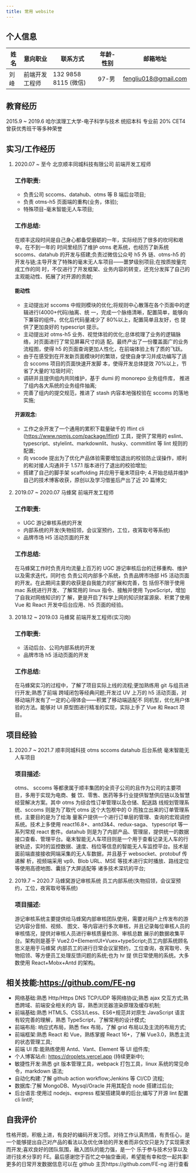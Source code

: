 ```yaml
---
title: 常用 website
---
```


## 个人信息

| 姓名 | 意向职业       | 联系方式             | 年龄-性别 | 邮箱地址             |
| ---- | -------------- | -------------------- | --------- | -------------------- |
| 刘峰 | 前端开发工程师 | 132 9858 8115 (微信) | 97-男     | fengliu018@gmail.com |

## 教育经历

2015.9 ~ 2019.6 哈尔滨理工大学-电子科学与技术 统招本科 专业前 20% CET4 曾获优秀班干等多种荣誉

## 实习/工作经历

1. 2020.07 ~ 至今 北京顺丰同城科技有限公司 前端开发工程师

   ### 工作职责:

   - 负责公司 sccoms、datahub、otms 等 B 端后台项目;
   - 负责 otms-h5 ⻚面端的重构(业务，体验);
   - 特殊项目-毫末智能无人⻋项目;

   ### 工作总结:

   在顺丰这段时间是自己身心都备受磨砺的一年，实际经历了很多的坎坷和艰辛。在不到一年的 时间里经历了维护 otms 老系统，也经历了新系统 sccoms、datahub 的开发与搭建;负责过微信公众号 h5 外 链、otms-h5 的开发与链;主导开发了特殊的毫末无人⻋项目——噩梦级别项目;在按质按量完成工作的同 时，不仅进行了开发框架、业务内容的转变，还充分发挥了自己的主观能动性、拓展了对开源的贡献;

   #### 能动性

   - 主动提出对 sccoms 中规则模块的优化;将规则中心散落在各个⻚面中的逻辑进行(4000+代码)抽离、统 一，完成一个脉络清晰，配置简单，能够向下兼容的组件。优化后代码量减少了 80%以上，配置简单且友好，也 提供了更加良好的 typescript 提示。
   - 主动提出对 otms-h5 业务、视觉体验的优化;总体梳理了业务的逻辑脉络，对⻚面进行了常⻅屏幕尺寸的适 配。最终产出了一份覆盖面广的业务流程图，使得 h5 的⻚面查询更加人性化，在前端体验上有了质的⻜跃。
   - 由于在感受到在开发新⻚面模块时的繁琐，促使自身学习并成功编写了适合 sccoms 项目的⻚面快速开发脚 本，使得开发总体提效 70%以上，节省了大量的’垃圾时间’;
   - 调研并且提供组内共同维护，基于 dumi 的 monorepo 业务组件库， 推进了组内各大系统的业务组件抽离;
   - 完善了组内的提交规范，推进了 stash 内容本地强校验在 sccoms 的落地实施;

   #### 开源观念:

   - 工作之余开发了一个通用的累积下载量破千的 lflint cli (https://www.npmjs.com/package/lflint) 工具，提供了常用的 eslint、typescript、stylelint、markdownlit、husky、commitlint 等 lint 规则的配置;
   - 向 vscode 提出为了优化产品体验需要增加退出的校验防止误操作，顺利的和对接人沟通并于 1.57.1 版本进行了退出的校验增加;
   - 搭建了自己的脚手架 scaffolding 并应用于毫末项目中; 4.开始总结并维护自己的技术博客收获，原创以及学习借鉴后产出了近 20 篇博文;

2. 2019.07 ~ 2020.07 ⻢蜂窝 前端开发工程师

   ### 工作职责:

   - UGC 游记审核系统的开发
   - 内部系统的开发(失物招领，会议室预约，工位，夜宵取号等系统)
   - 品牌市场 H5 活动⻚面的开发

   ### 工作总结:

   在⻢蜂窝工作时负责月均流量上百万的 UGC 游记审核后台的迁移重构、维护以及需求迭代，同时也 负责公司内部多个系统，负责品牌市场部 H5 活动⻚面的开发。在此期间主要的收获是自我能力的扩展和完善，包 括但不限于使用 mac 系统进行开发、了解常用的 linux 指令、接触并使用 TypeScript，增加了自我对网络知识的了 解，更是开启了科学上网的知识财富源泉、积累了使用 Vue 和 React 开发中后台应用、h5 ⻚面的经验。

3. 2018.12 ~ 2019.03 ⻢蜂窝 前端开发工程师(实习岗)

   ### 工作职责:

   - 活动后台、公司内部系统的开发
   - 品牌市场 h5 活动⻚面的开发

   ### 工作总结:

   在⻢蜂窝实习的过程中，了解了项目实际上线的流程;更加熟练用 git 与组员进行开发;熟悉了前端
   跨域闭包等经典问题;开发过 UV 上万的 h5 活动⻚面，对移动端开发有了一定的心得体会——积累了移动端适配不 同机型，优化用户体验的方法。能够对 UI 原型图进行精准的实现，实际上手了 Vue 和 React 项目。

## 项目经验

1. 2020.7 ~ 2021.7 顺丰同城科技 otms sccoms datahub 后台系统 毫末智能无人⻋项目

   ### 项目描述:

   otms、 sccoms 等都隶属于顺丰集团的全资子公司的且作为公司的主要项目，多用于实现为电商、餐 饮、零售、医药等多行业提供智慧供应链以及智慧经营解决方案。其中 otms 为综合性订单管理以及仓储、配送路 线规划管理系统、sccoms 则是为了取代 otms 这个大包袱中的 O 而独立出来的订单管理系统，主要目的是为了给海 量客户提供一个进行订单层的管理、查询的宏观调控系统。技术上多使用 react16.8+、antd3&4、redux-saga、 typescript 等一系列常规 react 套件。datahub 则是为了内部产品、管理层，提供统一的数据接口查看、管理平台。毫末智能无人⻋项目则是一个用于查看记录无人⻋的行驶轨迹，实时的监控数据、速度、档位等信息的智能无人⻋监控平台。技术层面前端直接接收网端采集的无人⻋数据，并且基于 websocket、protobuf 传递解 析，视频端采用 vp9、Blob URL、MSE 等技术进行实时播放、路线定位等使用高德地图、囊括了大屏适配等 诸多技术深坑的平台;

2. 2019.7 ~ 2020.7 ⻢蜂窝游记审核系统 员工内部系统(失物招领，会议室预约，工位，夜宵取号等系统)

   ### 项目描述:

   游记审核系统主要提供给⻢蜂窝内部审核团队使用，需要对用户上传发布的游记内容分音频、视频、 图文、等内容进行多次审核，并且记录每位审核人员的审核情况，提供对审核人员进行审核质量检测、审核总数 展示的数据收集平台。架构则是基于 Vue2.0+ElementUI+Vuex+typeScript;员工内部系统顾名思义是用于⻢蜂窝 内部员工的进行日常会议室预约，工位查询，夜宵取号、失物招领、等方便员工处理反馈问题的系统;也为 hr 提 供日常使用的系统。大多数使用 React+Mobx+Antd 的架构。

## 相关技能:https://github.com/FE-ng

- 网络基础:熟悉 Http/Https DNS TCP/UDP 等网络协议;熟悉 ajax 交互方式;熟悉跨域、前端安全相关的内 容，熟悉浏览器渲染原理及缓存机制;
- 前端基础:熟悉 HTML5、CSS3/Less、ES6+规范并对原生 JavaScript 语言有较完善的理解，熟悉 TypeScript，了解常用的设计模式;
- 前端布局: 响应式布局，熟悉 flex 布局，了解 grid 布局以及主流的布局方式;
- 前端框架:熟悉 React 和 Vue，熟练掌握 React 16+，了解 Vue3.0，熟悉主流的状态管理工具;
- 前端 UI 库:能熟练使用 Antd、Vant、Element 等 UI 组件库;
- 个人博客站点: https://droplets.vercel.app (持续更新中);
- 敏捷性开发:熟悉 git 版本管理工具，webpack 打包工具，linux 系统的常⻅命令，markdown 语法;
- 自动化构建:了解 github action workflow;Jenkins 等 CI/CD 流程;
- 数据库:了解 MongoDB、Mysql/Oracle 并用其配合 node 搭建过后台;
- 后台语言:使用过 nodejs、express 框架搭建简单的后台;编写了开源 lint 配置 cli lintlf;

## 自我评价

性格开朗，积极上进，有良好的编码开发习惯。对待工作认真热情，有责任心，是一个能够提出自己对产品的看法以及优化体验的开发者而非仅仅只是为了实现需求而开发;喜欢良好的团队氛围，融入团队的能力强，是一个 乐于参与技术分享以及进行技术分享的 FE。最后感谢您于百忙之中抽空垂阅，希望能有幸和您一起共事!更多的日常开发数据信息可以在 github 主页https://github.com/FE-ng 进行查看

<!-- 在顺丰这段时间是自己身心都备受磨砺的一年，实际经历了很多的坎坷和艰辛。在不到一年的 时间里经历了维护 otms 老系统，也经历了新系统 sccoms、datahub 的开发与搭建;负责过微信公众号 h5 外 链、otms-h5 的开发与链;主导开发了特殊的毫末无人⻋项目——噩梦级别项目;在按质按量完成工作的同 时，不仅进行了开发框架、业务内容的转变，还充分发挥了自己的主观能动性、拓展了对开源的贡献;

- 主动提出对 sccoms 中规则模块的优化;将规则中心散落在各个⻚面中的逻辑进行(4000+代码)抽离、统 一，完成一个脉络清晰，配置简单，能够向下兼容的组件。优化后代码量减少了 80%以上，配置简单且友好，也 提供了更加良好的 typescript 提示。

- 主动提出对 otms-h5 业务、视觉体验的优化;总体梳理了业务的逻辑脉络，对⻚面进行了常⻅屏幕尺寸的适 配。最终产出了一份覆盖面广的业务流程图，使得 h5 的⻚面查询更加人性化，在前端体验上有了质的⻜跃。

- 由于在感受到在开发新⻚面模块时的繁琐，促使自身学习并成功编写了适合 sccoms 项目的⻚面快速开发脚 本，使得开发总体提效 70%以上，节省了大量的’垃圾时间’;

- 调研并且提供组内共同维护，基于 dumi 的 monorepo 业务组件库， 推进了组内各大系统的业务组件抽离;

- 完善了组内的提交规范，推进了 stash 内容本地强校验在 sccoms 的落地实施;

半年 熟悉业务 开发流程 question

eslint校验 prettier 处理 husky拦截
ts配置  lintlf 规则包

git流程 -->
